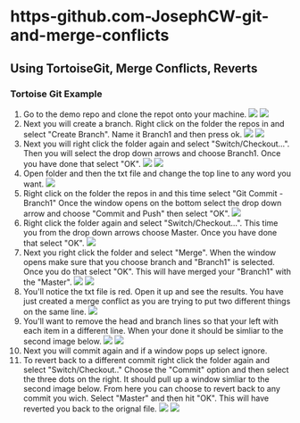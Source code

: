 # https-github.com-JosephCW-git-and-merge-conflicts
## Using TortoiseGit, Merge Conflicts, Reverts
### Tortoise Git Example
1. Go to the demo repo and clone the repot onto your machine. 
![](https://raw.github.com/JosephCW/https-github.com-JosephCW-git-and-merge-conflicts/master/resources/TG1.png)
![](https://raw.github.com/JosephCW/https-github.com-JosephCW-git-and-merge-conflicts/master/resources/TG2.png)
2. Next you will create a branch. Right click on the folder the repos in and select "Create Branch". Name it Branch1 and then press ok.
![](https://raw.github.com/JosephCW/https-github.com-JosephCW-git-and-merge-conflicts/master/resources/TG3.png)
![](https://raw.github.com/JosephCW/https-github.com-JosephCW-git-and-merge-conflicts/master/resources/TG4.jpg)
3. Next you will right click the folder again and select "Switch/Checkout...". Then you will select the drop down arrows and choose Branch1. Once you have done that select "OK".
![](https://raw.github.com/JosephCW/https-github.com-JosephCW-git-and-merge-conflicts/master/resources/TG5.jpg)
![](https://raw.github.com/JosephCW/https-github.com-JosephCW-git-and-merge-conflicts/master/resources/TG4-2.jpg)
4. Open folder and then the txt file and change the top line to any word you want.
![](https://raw.github.com/JosephCW/https-github.com-JosephCW-git-and-merge-conflicts/master/resources/TG6.jpg)
5. Right click on the folder the repos in and this time select "Git Commit - Branch1" Once the window opens on the bottom select the drop down arrow and choose "Commit and Push" then select "OK".
![](https://raw.github.com/JosephCW/https-github.com-JosephCW-git-and-merge-conflicts/master/resources/TG7.jpg)
6. Right click the folder again and select "Switch/Checkout...". This time you from the drop down arrows choose Master. Once you have done that select "OK".
![](https://raw.github.com/JosephCW/https-github.com-JosephCW-git-and-merge-conflicts/master/resources/TG8.jpg)
7. Next you right click the folder and select "Merge". When the window opens make sure that you choose branch and "Branch1" is selected. Once you do that select "OK". This will have merged your "Branch1" with the "Master".
![](https://raw.github.com/JosephCW/https-github.com-JosephCW-git-and-merge-conflicts/master/resources/TG9.jpg)
![](https://raw.github.com/JosephCW/https-github.com-JosephCW-git-and-merge-conflicts/master/resources/TG10.jpg)
8. You'll notice the txt file is red. Open it up and see the results. You have just created a merge conflict as you are trying to put two different things on the same line.
![](https://raw.github.com/JosephCW/https-github.com-JosephCW-git-and-merge-conflicts/master/resources/TG11.jpg)
9. You'll want to remove the head and branch lines so that your left with each item in a different line. When your done it should be simliar to the second image below.
![](https://raw.github.com/JosephCW/https-github.com-JosephCW-git-and-merge-conflicts/master/resources/TG12.jpg)
![](https://raw.github.com/JosephCW/https-github.com-JosephCW-git-and-merge-conflicts/master/resources/TG13.jpg)
10. Next you will commit again and if a window pops up select ignore.
11. To revert back to a different commit right click the folder again and select "Switch/Checkout.." Choose the "Commit" option and then select the three dots on the right. It should pull up a window simliar to the second image below. From here you can choose to revert back to any commit you wich. Select "Master" and then hit "OK". This will have reverted you back to the orignal file.
![](https://raw.github.com/JosephCW/https-github.com-JosephCW-git-and-merge-conflicts/master/resources/TG14.jpg)
![](https://raw.github.com/JosephCW/https-github.com-JosephCW-git-and-merge-conflicts/master/resources/TG15.jpg)









